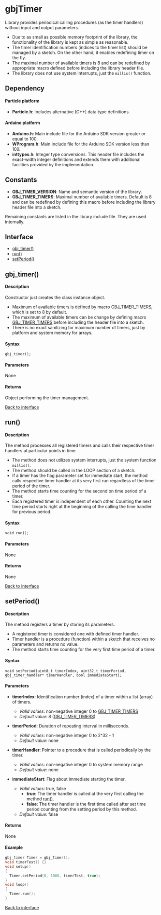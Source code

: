 <a id="library"></a>
# gbjTimer
Library provides periodical calling procedures (as the timer handlers) without input and output parameters.

- Due to as small as possible memory footprint of the library, the functionality of the library is kept as simple as reasonable.
- The timer identification numbers (indices to the timer list) should be managed by a sketch. On the other hand, it enables redefining timer on the fly.
- The maximal number of available timers is 8 and can be redefined by appropriate macro defined before including the library header file.
- The library does not use system interrupts, just the `millis()` function.


<a id="dependency"></a>
## Dependency

#### Particle platform
- **Particle.h**: Includes alternative (C++) data type definitions.

#### Arduino platform
- **Arduino.h**: Main include file for the Arduino SDK version greater or equal to 100.
- **WProgram.h**: Main include file for the Arduino SDK version less than 100.
- **inttypes.h**: Integer type conversions. This header file includes the exact-width integer definitions and extends them with additional facilities provided by the implementation.


<a id="Constants"></a>
## Constants
- **GBJ_TIMER\_VERSION**: Name and semantic version of the library.
- **GBJ_TIMER\_TIMERS**: Maximal number of available timers. Default is 8 and can be redefined by defining this macro before including the library header file into a sketch.

Remaining constants are listed in the library include file. They are used internally.


<a id="interface"></a>
## Interface
- [gbj_timer()](#gbj_timer)
- [run()](#run)
- [setPeriod()](#setPeriod)


<a id="gbj_timer"></a>
## gbj_timer()
#### Description
Constructor just creates the class instance object.
- Maximum of available timers is defined by macro GBJ_TIMER_TIMERS, which is set to 8 by default.
- The maximum of available timers can be change by defining macro [GBJ\_TIMER\_TIMERS](#constants) before including the header file into a sketch.
- There is no exact sanitizing for maximum number of timers, just by platform and system memory for arrays.

#### Syntax
    gbj_timer();

#### Parameters
None

#### Returns
Object performing the timer management.

[Back to interface](#interface)


<a id="run"></a>
## run()
#### Description
The method processes all registered timers and calls their respective timer handlers at particular points in time.
- The method does not utilizes system interrupts, just the system function `millis()`.
- The method should be called in the LOOP section of a sketch.
- If a timer has the flag parameter set for immediate start, the method calls respective timer handler at its very first run regardless of the timer period of the timer.
- The method starts time counting for the second on time period of a timer.
- Each registered timer is independent of each other. Counting the next time period starts right at the beginning of the calling the time handler for previous period.

#### Syntax
    void run();

#### Parameters
None

#### Returns
None

[Back to interface](#interface)


<a id="setPeriod"></a>
## setPeriod()
#### Description
The method registers a timer by storing its parameters.
- A registered timer is considered one with defined timer handler.
- Timer handler is a procedure (function) within a sketch that receives no parameters and returns no value.
- The method starts time counting for the very first time period of a timer.

#### Syntax
    void setPeriod(uint8_t timerIndex, uint32_t timerPeriod, gbj_timer_handler* timerHandler, bool immediateStart);

#### Parameters
- **timerIndex**: Identification number (index) of a timer within a list (array) of timers.
  - *Valid values*: non-negative integer 0 to [GBJ_TIMER\_TIMERS](#constants)
  - *Default value*: 8 ([GBJ_TIMER\_TIMERS](#constants))

- **timerPeriod**: Duration of repeating interval in milliseconds.
  - *Valid values*: non-negative integer 0 to 2^32 - 1
  - *Default value*: none

- **timerHandler**: Pointer to a procedure that is called periodically by the timer.
  - *Valid values*: non-negative integer 0 to system memory range
  - *Default value*: none

- **immediateStart**: Flag about immediate starting the timer.
  - *Valid values*: true, false
    - **true**: The timer handler is called at the very first calling the method [run()](#run).
    - **false**: The timer handler is the first time called after set time period counting from the setting period by this method.
  - *Default value*: false

#### Returns
None

#### Example
```cpp
gbj_timer Timer = gbj_timer();
void timerTest() {}
void setup()
{
  Timer.setPeriod(0, 1000, timerTest, true);  
}
void loop()
{
  Timer.run();
}
```

[Back to interface](#interface)
